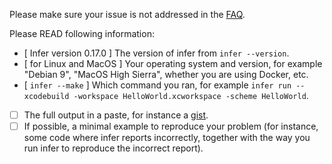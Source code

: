 Please make sure your issue is not addressed in the [FAQ](https://fbinfer.com/docs/support#troubleshooting).

Please READ following information:
- [ Infer version 0.17.0 ] The version of infer from `infer --version`.
- [ for Linux and MacOS ] Your operating system and version, for example "Debian 9", "MacOS High Sierra", whether you are using Docker, etc.
- [ `infer --make` ] Which command you ran, for example `infer run -- xcodebuild -workspace HelloWorld.xcworkspace -scheme HelloWorld`.
- [ ] The full output in a paste, for instance a [gist](https://gist.github.com/).
- [ ] If possible, a minimal example to reproduce your problem (for instance, some code where
    infer reports incorrectly, together with the way you run infer to reproduce the incorrect
    report).
